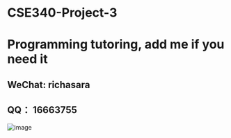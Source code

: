 # CSE340-Project-3

# Programming tutoring, add me if you need it

## WeChat: richasara 

## QQ： 16663755

![image](https://github.com/user-attachments/assets/4726fe27-d0a0-4c7e-b66e-0580ce3b3a49)
